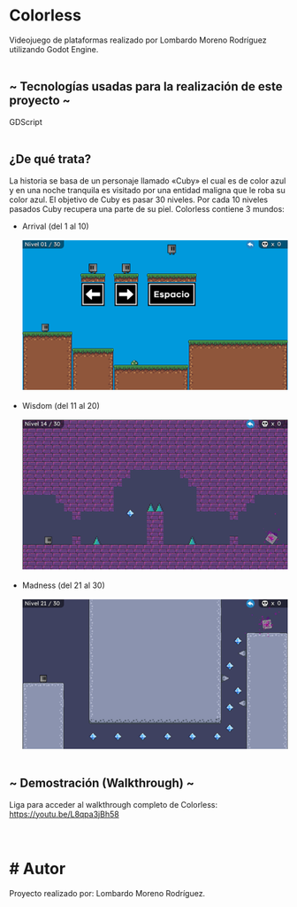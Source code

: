 # Colorless
Videojuego de plataformas realizado por Lombardo Moreno Rodríguez utilizando Godot Engine.
</br></br>
## ~ Tecnologías usadas para la realización de este proyecto ~
GDScript
</br></br>
## ¿De qué trata?
La historia se basa de un personaje llamado «Cuby» el cual es de color azul y en una noche tranquila es visitado por una entidad maligna que le roba su color azul. El objetivo de Cuby es pasar 30 niveles. Por cada 10 niveles pasados Cuby recupera una parte de su piel. Colorless contiene 3 mundos:
- Arrival (del 1 al 10)
</br></br>
![](README/Colorless_Arrival.png)
</br></br>
- Wisdom (del 11 al 20)
</br></br>
![](README/Colorless_Wisdom.png)
</br></br>
- Madness (del 21 al 30)
</br></br>
![](README/Colorless_Madness.png)
</br></br>
## ~ Demostración (Walkthrough) ~
Liga para acceder al walkthrough completo de Colorless:
https://youtu.be/L8qpa3jBh58
</br></br></br>
# # Autor
Proyecto realizado por: Lombardo Moreno Rodríguez.
